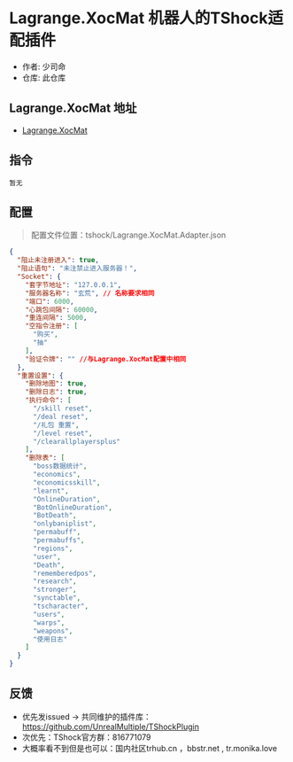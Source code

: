 # Lagrange.XocMat 机器人的TShock适配插件

- 作者: 少司命
- 仓库: 此仓库

## Lagrange.XocMat 地址

- [Lagrange.XocMat](https://github.com/UnrealMultiple/XocMat)


## 指令

```
暂无  
```

## 配置

> 配置文件位置：tshock/Lagrange.XocMat.Adapter.json

```json
{
  "阻止未注册进入": true,
  "阻止语句": "未注禁止进入服务器！",
  "Socket": {
    "套字节地址": "127.0.0.1",
    "服务器名称": "玄荒", // 名称要求相同
    "端口": 6000,
    "心跳包间隔": 60000,
    "重连间隔": 5000,
    "空指令注册": [
      "购买",
      "抽"
    ],
    "验证令牌": "" //与Lagrange.XocMat配置中相同
  },
  "重置设置": {
    "删除地图": true,
    "删除日志": true,
    "执行命令": [
      "/skill reset",
      "/deal reset",
      "/礼包 重置",
      "/level reset",
      "/clearallplayersplus"
    ],
    "删除表": [
      "boss数据统计",
      "economics",
      "economicsskill",
      "learnt",
      "OnlineDuration",
      "BotOnlineDuration",
      "BotDeath",
      "onlybaniplist",
      "permabuff",
      "permabuffs",
      "regions",
      "user",
      "Death",
      "rememberedpos",
      "research",
      "stronger",
      "synctable",
      "tscharacter",
      "users",
      "warps",
      "weapons",
      "使用日志"
    ]
  }
}
```

## 反馈

- 优先发issued -> 共同维护的插件库：https://github.com/UnrealMultiple/TShockPlugin
- 次优先：TShock官方群：816771079
- 大概率看不到但是也可以：国内社区trhub.cn ，bbstr.net , tr.monika.love

